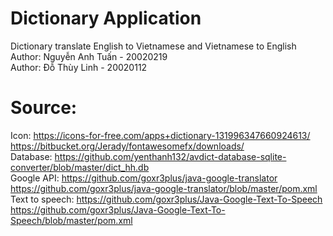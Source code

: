 # Dictionary Application
Dictionary translate English to Vietnamese and Vietnamese to English <br/>
Author: Nguyễn Anh Tuấn - 20020219 <br/>
Author: Đỗ Thùy Linh	- 20020112
# Source: 
Icon: https://icons-for-free.com/apps+dictionary-131996347660924613/ <br/>
      https://bitbucket.org/Jerady/fontawesomefx/downloads/ <br/>
Database: https://github.com/yenthanh132/avdict-database-sqlite-converter/blob/master/dict_hh.db <br/>
Google API: https://github.com/goxr3plus/java-google-translator <br/>
            https://github.com/goxr3plus/java-google-translator/blob/master/pom.xml <br/>
Text to speech: https://github.com/goxr3plus/Java-Google-Text-To-Speech <br/>
                  https://github.com/goxr3plus/Java-Google-Text-To-Speech/blob/master/pom.xml <br/>
